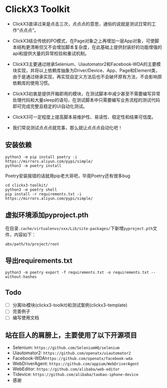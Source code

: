 # ClickX3 Toolkit

- ClickX3直译过来是点击三次，点点点的意思，通俗的说就是测试日常的工作“点点点”。

- ClickX3结合传统的PO模式，在Page对象之上再增加一层App对象，可使脚本结构更清晰但又不会增加脚本复杂度，在此基础上提供封装好的功能增强的api和提供大量的异常校验和重试机制。

- ClickX3主要通过继承Selenium、Uiautomator2和Facebook-WDA的主要模块实现，并将以上依赖库抽象为Driver/Device、App、Page和Element类，由于是通过继承实现，再实现自定义方法后也不会破坏原有方法，不会影响原依赖库的使用习惯。

- ClickX3初衷是提供开箱即用的模块，在测试脚本中减少甚至不需要编写异常处理代码和大量sleep的语句，在测试脚本中只需要编写业务流程的测试代码即可完成完整且稳定的UI自动化测试。

- ClickX3可一定程度上提高脚本易维护性、易读性、稳定性和结果可信度。

- 我们常说测试点点点就完事，那么就让点点点自动化吧！

## 安装依赖

```shell
python3 -m pip install poetry -i https://mirrors.aliyun.com/pypi/simple/
python3 -m poetry install
```

Poetry安装报错的话就用pip老大哥吧，毕竟Poetry还有很多bug

```shell
cd clickx3-toolkit/
python3 -m poetry shell
pip install -r requirements.txt -i https://mirrors.aliyun.com/pypi/simple/
```

## 虚拟环境添加pyproject.pth

在目录`.cache/virtualenvs/xxx/Lib/site-packages/`下新增`pyproject.pth`文件，内容如下：

```text
abs/path/to/project/root
```

## 导出requirements.txt

```shell
python3 -m poetry export -f requirements.txt -o requirements.txt --without-hashes
```

## Todo

- [ ] 分离lib模块(clickx3-toolkit)和测试案例(clickx3-template)
- [ ] 完善例子
- [ ] 编写使用文档

## 站在巨人的肩膀上，主要使用了以下开源项目

- Selenium: `https://github.com/SeleniumHQ/selenium`
- Uiautomator2: `https://github.com/openatx/uiautomator2`
- Facebook-WDA`https://github.com/openatx/facebook-wda`
- WebDriverAgent: `https://github.com/appium/WebDriverAgent`
- WebEditor: `https://github.com/alibaba/web-editor`
- Tidevice: `https://github.com/alibaba/taobao-iphone-device`
- 感谢
